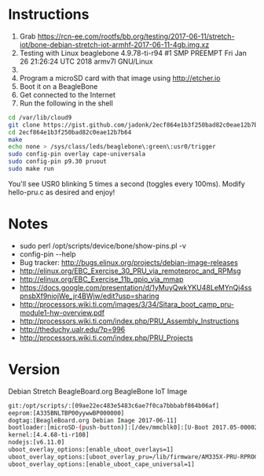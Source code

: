 # Instructions
1. Grab https://rcn-ee.com/rootfs/bb.org/testing/2017-06-11/stretch-iot/bone-debian-stretch-iot-armhf-2017-06-11-4gb.img.xz
2. Testing with Linux beaglebone 4.9.78-ti-r94 #1 SMP PREEMPT Fri Jan 26 21:26:24 UTC 2018 armv7l GNU/Linux
3. 
2. Program a microSD card with that image using http://etcher.io
3. Boot it on a BeagleBone
4. Get connected to the Internet
5. Run the following in the shell
```sh
cd /var/lib/cloud9
git clone https://gist.github.com/jadonk/2ecf864e1b3f250bad82c0eae12b7b64
cd 2ecf864e1b3f250bad82c0eae12b7b64
make
echo none > /sys/class/leds/beaglebone\:green\:usr0/trigger
sudo config-pin overlay cape-universala
sudo config-pin p9.30 pruout
sudo make run
```

You'll see USR0 blinking 5 times a second (toggles every 100ms). Modify hello-pru.c as desired
and enjoy!

# Notes

* sudo perl /opt/scripts/device/bone/show-pins.pl -v
* config-pin --help
* Bug tracker: http://bugs.elinux.org/projects/debian-image-releases
* http://elinux.org/EBC_Exercise_30_PRU_via_remoteproc_and_RPMsg
* http://elinux.org/EBC_Exercise_11b_gpio_via_mmap
* https://docs.google.com/presentation/d/1yMuyQwkYKU48LeMYnQj4sspnsbXf9niojWe_jr4BWjw/edit?usp=sharing
* http://processors.wiki.ti.com/images/3/34/Sitara_boot_camp_pru-module1-hw-overview.pdf
* http://processors.wiki.ti.com/index.php/PRU_Assembly_Instructions
* http://theduchy.ualr.edu/?p=996
* http://processors.wiki.ti.com/index.php/PRU_Projects

# Version

Debian Stretch BeagleBoard.org BeagleBone IoT Image

```sh
git:/opt/scripts/:[09ae22ec483e5483c6ae7f0ca7bbbabf864b06af]
eeprom:[A335BNLTBP00yywwBP000000]
dogtag:[BeagleBoard.org Debian Image 2017-06-11]
bootloader:[microSD-(push-button)]:[/dev/mmcblk0]:[U-Boot 2017.05-00002-ga302d6e48b]
kernel:[4.4.68-ti-r108]
nodejs:[v6.11.0]
uboot_overlay_options:[enable_uboot_overlays=1]
uboot_overlay_options:[uboot_overlay_pru=/lib/firmware/AM335X-PRU-RPROC-4-4-TI-00A0.dtbo]
uboot_overlay_options:[enable_uboot_cape_universal=1]
```